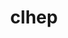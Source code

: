---
title: "clhep"
layout: cache
categories: [package, develop]
meta: {"compilers": ["gcc@11.4.0"], "num_specs": 4, "num_specs_by_stack": {"hep": 4, "root": 4}, "oss": ["ubuntu22.04"], "platforms": ["linux"], "stacks": ["hep", "root"], "targets": ["x86_64_v3"], "versions": ["2.4.7.1"]}
spec_details: [{"compiler": "gcc@11.4.0", "hash": "4jcgt4u5rwukrzauqjbjz7auzpgqqz23", "os": "ubuntu22.04", "platform": "linux", "size": "-", "stacks": ["hep", "root"], "target": "x86_64_v3", "variants": ["build_system=cmake", "build_type=Release", "~cms", "cxxstd=20", "generator=make", "~ipo"], "versions": ["2.4.7.1"]}, {"compiler": "gcc@11.4.0", "hash": "5vwwlc4vxcsbulqm3a5rnqpse37hzmch", "os": "ubuntu22.04", "platform": "linux", "size": "-", "stacks": ["hep", "root"], "target": "x86_64_v3", "variants": ["build_system=cmake", "build_type=Release", "~cms", "cxxstd=20", "generator=make", "~ipo"], "versions": ["2.4.7.1"]}, {"compiler": "gcc@11.4.0", "hash": "7l2suh6nk7hokpxtyav7ef5g5somuwil", "os": "ubuntu22.04", "platform": "linux", "size": "-", "stacks": ["hep", "root"], "target": "x86_64_v3", "variants": ["build_system=cmake", "build_type=Release", "~cms", "cxxstd=20", "generator=make", "~ipo"], "versions": ["2.4.7.1"]}, {"compiler": "gcc@11.4.0", "hash": "qvpalxxw7yfcmap3wepff5ys7477564d", "os": "ubuntu22.04", "platform": "linux", "size": "-", "stacks": ["hep", "root"], "target": "x86_64_v3", "variants": ["build_system=cmake", "build_type=Release", "~cms", "cxxstd=20", "generator=make", "~ipo"], "versions": ["2.4.7.1"]}]
---